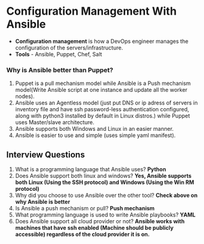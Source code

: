 # Configuration Management With Ansible

- **Configuration management** is how a DevOps engineer manages the configuration of the servers/infrastructure.
- **Tools** - Ansible, Puppet, Chef, Salt

### Why is Ansible better than Puppet?
1. Puppet is a pull mechanism model while Ansible is a Push mechanism model(Write Ansible script at one instance and update all the worker nodes).
2. Ansible uses an Agentless model (just put DNS or ip adress of servers in inventory file and have ssh password-less authentication configured, along with python3 installed by default in Linux distros.) while Puppet uses Master/slave architecture.
3. Ansible supports both Windows and Linux in an easier manner.
4. Ansible is easier to use and simple (uses simple yaml manifest).

## Interview Questions
1. What is a programming language that Ansible uses? **Python**
2. Does Ansible support both linux and windows? **Yes, Ansible supports both Linux (Using the SSH protocol) and Windows (Using the Win RM protocol)**
3. Why did you choose to use Ansible over the other tool? **Check above on why Ansible is better**
4. Is Ansible a push mechanism or pull? **Push mechanism**
5. What programming language is used to write Ansible playbooks? **YAML**
6. Does Ansible support all cloud provider or not? **Ansible works with machines that have ssh enabled (Machine should be publicly accessible) regardless of the cloud provider it is on.**
